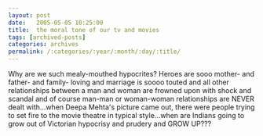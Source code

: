 ```yaml
---
layout: post
date:	2005-05-05 10:25:00
title:  the moral tone of our tv and movies
tags: [archived-posts]
categories: archives
permalink: /:categories/:year/:month/:day/:title/
---
```

Why are we such mealy-mouthed hypocrites? Heroes are sooo mother- and father- and family- loving and marriage is soooo touted and all other relationships between a man and woman are frowned upon with shock and scandal and of course man-man or woman-woman relationships are NEVER dealt with...when Deepa Mehta's picture came out, there were people trying to set fire to the movie theatre in typical style...when are Indians going to grow out of Victorian hypocrisy and prudery and GROW UP???
